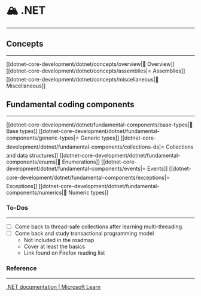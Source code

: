 # 🏔️ .NET
---

## Concepts
---

[[dotnet-core-development/dotnet/concepts/overview|🍯 Overview]]
[[dotnet-core-development/dotnet/concepts/assemblies|⭐ Assemblies]]
[[dotnet-core-development/dotnet/concepts/miscellaneous|🍯 Miscellaneous]]

## Fundamental coding components
---

[[dotnet-core-development/dotnet/fundamental-components/base-types|🚨 Base types]]
[[dotnet-core-development/dotnet/fundamental-components/generic-types|⭐ Generic types]]
[[dotnet-core-development/dotnet/fundamental-components/collections-ds|⭐ Collections and data structures]]
[[dotnet-core-development/dotnet/fundamental-components/enums|🚨 Enumerations]]
[[dotnet-core-development/dotnet/fundamental-components/events|⭐ Events]]
[[dotnet-core-development/dotnet/fundamental-components/exceptions|⭐ Exceptions]]
[[dotnet-core-development/dotnet/fundamental-components/numerics|🚨 Numeric types]]

### To-Dos
---

- [ ] Come back to thread-safe collections after learning multi-threading.
- [ ] Come back and study transactional programming model
	- Not included in the roadmap
	- Cover at least the basics
	- Link found on Firefox reading list

### Reference
---

[.NET documentation | Microsoft Learn](https://learn.microsoft.com/en-us/dotnet/fundamentals/)
